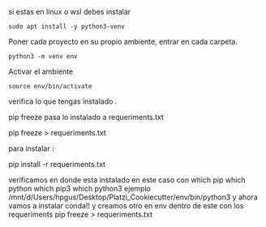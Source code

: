 si estas en linux o wsl debes instalar

    sudo apt install -y python3-venv

Poner cada proyecto en su propio ambiente, entrar en cada carpeta.

    python3 -m venv env

Activar el ambiente

    source env/bin/activate

verifica lo que tengas instalado .

pip freeze 
pasa lo instalado a requeriments.txt

pip freeze >  requeriments.txt

para instalar :

pip install -r requeriments.txt

verificamos en donde esta instalado en este caso con
which pip 
which python 
which pip3
which python3
ejemplo
/mnt/d/Users/hpgus/Desktop/Platzi_Cookiecutter/env/bin/python3
y ahora vamos a instalar conda!!
y creamos otro en env dentro de este con los requeriments
pip freeze > requeriments.txt


